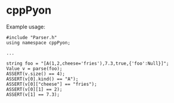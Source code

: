 cppPyon
=======

Example usage:

    #include "Parser.h"
    using namespace cppPyon;

    ...

    string foo = "[A(1,2,cheese='fries'),7.3,true,{'foo':Null}]";
    Value v = parse(foo);
    ASSERT(v.size() == 4);
    ASSERT(v[0].kind() == "A");
    ASSERT(v[0]["cheese"] == "fries");
    ASSERT(v[0][1] == 2);
    ASSERT(v[1] == 7.3);

